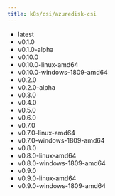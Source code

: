 ```yaml
---
title: k8s/csi/azuredisk-csi
---
```

- latest
- v0.1.0
- v0.1.0-alpha
- v0.10.0
- v0.10.0-linux-amd64
- v0.10.0-windows-1809-amd64
- v0.2.0
- v0.2.0-alpha
- v0.3.0
- v0.4.0
- v0.5.0
- v0.6.0
- v0.7.0
- v0.7.0-linux-amd64
- v0.7.0-windows-1809-amd64
- v0.8.0
- v0.8.0-linux-amd64
- v0.8.0-windows-1809-amd64
- v0.9.0
- v0.9.0-linux-amd64
- v0.9.0-windows-1809-amd64
